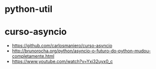 # python-util

# curso-asyncio

- https://github.com/carlosmaniero/curso-asyncio
- http://brunorocha.org/python/asyncio-o-futuro-do-python-mudou-completamente.html
- https://www.youtube.com/watch?v=Yxi32uyx0_c